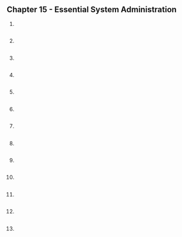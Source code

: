 ##  Chapter 15 - Essential System Administration

01. 

##

02. 

##

03. 

##

04. 

##

05. 

##

06. 

##

07. 

##

08. 

##

09. 

##

10. 

##

11. 

##

12. 

##

13. 

##
